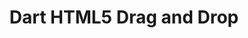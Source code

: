 ---
layout: redirect
title: Dart HTML5 Drag and Drop
redirect: http://code.makery.ch/dart/html5-drag-and-drop
---